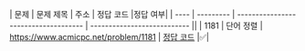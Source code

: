 | 문제 | 문제 제목 | 주소 | 정답 코드 |정답 여부|
| ---- | --------- | ------------------------------------ | --------------------------- ||
| 1181 | 단어 정렬 | https://www.acmicpc.net/problem/1181 | [정답 코드](./0x0D/1181.js) |✅|
